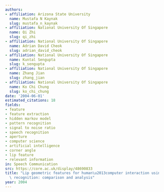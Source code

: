 ```yaml
---
authors:
- affiliation: Arizona State University
  name: Mustafa N Kaynak
  slug: mustafa_n_kaynak
- affiliation: National University Of Singapore
  name: Qi Zhi
  slug: qi_zhi
- affiliation: National University Of Singapore
  name: Adrian David Cheok
  slug: adrian_david_cheok
- affiliation: National University Of Singapore
  name: Kuntal Sengupta
  slug: k_sengupta
- affiliation: National University Of Singapore
  name: Zhang Jian
  slug: zhang_jian
- affiliation: National University Of Singapore
  name: Ko Chi Chung
  slug: ko_chi_chung
date: '2004-06-01'
estimated_citations: 18
fields:
- feature
- feature extraction
- hidden markov model
- pattern recognition
- signal to noise ratio
- speech recognition
- aperture
- computer science
- artificial intelligence
- corner angle
- lip feature
- relevant information
in: Speech Communication
src: https://core.ac.uk/display/48690833
title: "Lip geometric features for human\u2013computer interaction using bimodal speech\
  \ recognition: comparison and analysis"
year: 2004
---
```

